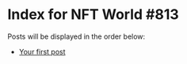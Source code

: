 # Index for NFT World #813
Posts will be displayed in the order below:

- [Your first post](./001-first.md)

